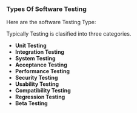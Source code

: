 <h3>Types Of Software Testing</h3>

Here are the software Testing Type:

Typically Testing is clasified into three categories.



- **Unit Testing**
- **Integration Testing**
- **System Testing**
- **Acceptance Testing**
- **Performance Testing**
- **Security Testing**
- **Usability Testing**
- **Compatibility Testing**
- **Regression Testing**
- **Beta Testing**